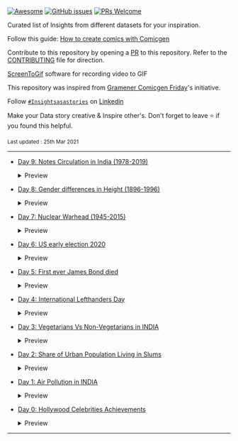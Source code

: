 <!--# Insights-as-Stories ----- Medium-LinkedIn-Daily-Posts

This is a curated list of all my posts on LinkedIn & Medium regarding Data Science, which I publish daily. Hit the star if you like my work!

Last Updated on: 25th MAR 2021 (Day 5)-->

<p align="center"><a href="#"><img alt="" src="https://raw.githubusercontent.com/JayaRaghavendra/Insights-as-a-Stories/master/Data%20Stories/ins.png"></a></p>
  
<!--<h1 align="center">Insights as a Stories</h1>-->

[![Awesome](https://awesome.re/badge.svg)](https://github.com/JayaRaghavendra) 
[![GitHub issues](https://img.shields.io/github/issues/coderjojo/creative-profile-readme)](https://github.com/JayaRaghavendra/Insights-as-Stories/issues)
[![PRs Welcome](https://img.shields.io/badge/PRs-welcome-brightgreen.svg?style=flat-square)](https://github.com/JayaRaghavendra/Insights-as-Stories/pulls) 

Curated list of Insights from different datasets for your inspiration.

Follow this guide: [How to create comics with Comicgen ](https://www.youtube.com/watch?v=E_2hdZuugI8&ab_channel=Gramener)

Contribute to this repository by opening a [PR](./CONTRIBUTING.md) to this repository. Refer to the [CONTRIBUTING](./CONTRIBUTING.md) file for direction.

[ScreenToGif](https://www.screentogif.com/) software for recording video to GIF

This repository was inspired from [Gramener Comicgen Friday](https://gramener.com/comicgenfriday/)'s initiative.

Follow [`#Insightsasastories`](https://bit.ly/31gVTFP) on [Linkedin](https://www.linkedin.com/in/jayaraghavendra/) 

Make your Data story creative & Inspire other's. Don't forget to leave :star: if you found this helpful.

<sub>Last updated : 25th Mar 2021 </sub>

---

- [Day 9: Notes Circulation in India (1978-2019)](https://github.com/JayaRaghavendra/Analysis-on-Notes-Circulation-of-INDIA)
  <details>
    <summary>Preview</summary>
    <img src="Data Stories/notes circulation.gif">
  </details>

- [Day 8: Gender differences in Height (1896-1996)](https://www.linkedin.com/posts/jayaraghavendra_insightsasastories-storytelling-comicfriday-activity-6754459964045193216--cOL)
  <details>
    <summary>Preview</summary>
    <img src="Data Stories/height.jpg">
  </details>

- [Day 7: Nuclear Warhead (1945-2015)](nothing)
  <details>
    <summary>Preview</summary>
    <img src="Data Stories/NWarheads.gif">
  </details>

- [Day 6: US early election 2020](https://www.linkedin.com/posts/jayaraghavendra_insightsasastories-storytelling-comicfriday-activity-6729499076267782144-qsm7)
  <details>
    <summary>Preview</summary>
    <img src="Data Stories/US election.jpg">
  </details>

- [Day 5: First ever James Bond died](https://www.linkedin.com/posts/jayaraghavendra_insightsasastories-storytelling-comicfriday-activity-6729452587264933888--Jw1)
  <details>
    <summary>Preview</summary>
    <img src="Data Stories/bond.png">
  </details>

- [Day 4: International Lefthanders Day](https://www.linkedin.com/posts/jayaraghavendra_insightsasastories-here-storytelling-activity-6699732825203183616-LVxN)
  <details>
    <summary>Preview</summary>
    <img src="Data Stories/left handers.jpg/">
  </details>
  
- [Day 3: Vegetarians Vs Non-Vegetarians in INDIA](https://www.linkedin.com/posts/jayaraghavendra_insightsasastories-kaggle-datascience-activity-6698757914405994496-SvuA)
  <details>
    <summary>Preview</summary>
    <img src="Data Stories/indian eat.png/">
  </details>
  
- [Day 2: Share of Urban Population Living in Slums](https://www.linkedin.com/posts/jayaraghavendra_insightsasastories-comicgenfriday-comicgen-activity-6696447617964027904-HbSa)
  <details>
    <summary>Preview</summary>
    <img src="Data Stories/urban.jpg">
  </details>

- [Day 1: Air Pollution in INDIA](https://www.linkedin.com/posts/jayaraghavendra_datastory-datascientist-dataviz-activity-6606398178264739840-FU7g)
  <details>
    <summary>Preview</summary>
    <img src="Data Stories/pollution.jpg">
  </details>
  
- [Day 0: Hollywood Celebrities Achievements](link)
  <details>
    <summary>Preview</summary>
    <img src="Data Stories/Hollywood.gif">
  </details>
-------
